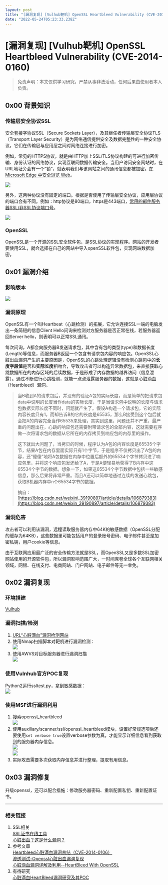 ```yaml
---
layout: post
title: "[漏洞复现] [Vulhub靶机] OpenSSL Heartbleed Vulnerability (CVE-2014-0160)"
date: "2022-05-24T05:23:33.238Z"
---
```

\[漏洞复现\] \[Vulhub靶机\] OpenSSL Heartbleed Vulnerability (CVE-2014-0160)
======================================================================

> 免责声明：本文仅供学习研究，严禁从事非法活动，任何后果由使用者本人负责。

0x00 背景知识
---------

### 传输层安全协议SSL

安全套接字协议SSL（Secure Sockets Layer），及其继任者传输层安全协议TLS（Transport Layer Security）是为网络通信提供安全及数据完整性的一种安全协议，它们在传输层与应用层之间对网络连接进行加密。

例如，常见的HTTPS协议，就是由HTTP加上SSL/TLS协议构建的可进行加密传输、身份认证的网络协议，实现互联网数据传输安全。当用户访问安全网站时，在URL地址旁会有一个“锁”，就表明我们与该网站之间的通讯信息都被加密。[在 Microsoft Edge 中安全浏览 Web](https://support.microsoft.com/zh-cn/microsoft-edge/%E5%9C%A8-microsoft-edge-%E4%B8%AD%E5%AE%89%E5%85%A8%E6%B5%8F%E8%A7%88-web-c7beb47a-de9e-4aec-839d-28224a13a5d2)。

![](https://img2022.cnblogs.com/blog/1419760/202205/1419760-20220523203729105-889532788.png)

另外，这两种协议没有固定的端口。根据是否使用了传输层安全协议，应用层协议的端口会有不同。例如：http协议是80端口，https是443端口，[常用的邮件服务器SSL/非SSL协议端口号](https://blog.csdn.net/qq_25046261/article/details/78982080)。

![](https://img2022.cnblogs.com/blog/1419760/202205/1419760-20220523220303146-1982670553.png)

### OpenSSL

OpenSSL是一个开源的SSL安全软件包，是SSL协议的实现程序。网站的开发者要使用SSL，就会选择在自己的网站中导入openSSL软件包，实现网站数据加密。

0x01 漏洞介绍
---------

### 影响版本

![](https://img2022.cnblogs.com/blog/1419760/202205/1419760-20220523215942054-459678574.png)

### 漏洞原理

OpenSSL有一个叫Heartbeat（心跳检测）的拓展，它允许连接SSL一端的电脑发出一条简短的信息Client Hello问询来检测对方服务器是否正常在线，若服务器返回Server hello，则表明可以正常SSL通讯。

每次问询，A都会向服务器B发送请求包，其中含有包的类型(type)和数据长度(Length)等信息，而服务器B返回一个包含有请求包内容的响应包。OpenSSL心脏出血漏洞产生的主要原因是，OpenSSL的心跳处理逻辑没有检测心跳包中的**长度字段值**是否和**实际长度**相吻合，导致攻击者可以构造异常数据包，来直接获取心跳数据所在的内存区域的后续数据，于是形成了内存数据的越界访问（信息泄露）。通过不断进行心跳检测，就能一点点泄露服务器的数据，这就是心脏滴血（Heartbleed）漏洞。

> 当B收到A的请求包后，并没有的验证A包的实际长度，而是简单的把请求包data中说明的长度当作data的实际长度，于是当请求包中说明的长度与请求包数据实际长度不同时，问题就产生了。假设A构造一个请求包，它的实际内容长度只有1，而却告诉B的它的长度是65535，那么B接受到这个包后就会把A的内容完全当作65535来处理，其实到这里，问题还并不严重，最严重的问题出在，心跳的响应包还需要附带请求包的全部内容，这就需要程序做一次将请求包的数据从它所在的内存拷贝到响应包的内存里的操作。
> 
> 这下就出大问题了，当拷贝的时候，程序认为A包的内容长度是65535个字节，结果A包在内存里面实际只有1个字节，于是程序不仅拷贝出了A包的内容，还“傻傻”地将A包数据在内存中位置后额外的65534个字节拷贝进了响应包里，并将这个响应包发还给了A，于是A便轻易地获得了B内存中这65534个字节的数据。想象一下，如果这65534个字节数据中包括一些敏感信息，那么后果将非常严重。而且A还可以简单地通过连续的发送心跳包，获取B机器内存中n个65534字节的数据。
> 
> 摘自：[https://blog.csdn.net/weixin\_39190897/article/details/106879383](https://blog.csdn.net/weixin_39190897/article/details/106879383)

### 漏洞危害

攻击者可以利用该漏洞，远程读取服务器内存中64K的敏感数据（OpenSSL分配的缓存为64KB），这些数据里可能包括用户的登录账号密码、电子邮件甚至是加密私钥，用户cookie等信息。

由于互联网应用最广泛的安全传输方法就是SSL，而OpenSSL又是多数SSL加密网站使用的开源软件包，所以漏洞影响范围广大，一时间席卷全球各个互联网相关领域，网银、在线支付、电商网站、门户网站、电子邮件等无一幸免。

0x02 漏洞复现
---------

### 环境搭建

[Vulhub](https://vulhub.org/#/environments/openssl/CVE-2014-0160/)

### 漏洞扫描/检测

1.  [URL“心脏滴血”漏洞检测网站](https://filippo.io/Heartbleed)
2.  使用Nmap扫描脚本对靶机进行漏洞检测：  
    ![](https://img2022.cnblogs.com/blog/1419760/202205/1419760-20220523194714828-1397119442.png)
3.  使用AWVS对目标服务器进行漏洞扫描  
    ![](https://img2022.cnblogs.com/blog/1419760/202205/1419760-20220524115607116-1479403526.png)

### 使用Vulnhub官方POC复现

Python2运行ssltest.py，拿到敏感数据：  
![](https://img2022.cnblogs.com/blog/1419760/202205/1419760-20220523225823040-120966761.png)

### 使用MSF进行漏洞利用

1.  搜索openssl\_heartbleed  
    ![](https://img2022.cnblogs.com/blog/1419760/202205/1419760-20220523221547517-1612093421.png)
2.  使用auxiliary/scanner/ssl/openssl\_heartbleed模块，设置好常规选项后还要使用`set verbose true`设置verbose参数为真，才能显示详细信息看到获取到的服务器内存信息。  
    ![](https://img2022.cnblogs.com/blog/1419760/202205/1419760-20220523222033841-1802120778.png)  
    ![](https://img2022.cnblogs.com/blog/1419760/202205/1419760-20220523222110345-349712969.png)
3.  实际攻击需要多次获取内存信息并进行整理，提取有用信息。

0x03 漏洞修复
---------

升级openssl，还可以配合措施：修改服务器密码、重新配置私钥、重新配置证书。

* * *

### 相关链接

1.  SSL相关  
    [SSL证书在线工具](https://www.chinassl.net/ssltools/)  
    [心脏出血？这是什么漏洞？](https://www.cnblogs.com/hewenwu/p/3661769.html)
2.  参考文章  
    [Heartbleed心脏滴血漏洞总结（CVE-2014-0106）](https://www.cnblogs.com/s1awwhy/p/13162213.html)  
    [渗透测试-Openssl心脏出血漏洞复现](https://blog.csdn.net/weixin_39190897/article/details/106879383)  
    [心脏滴血漏洞详解及利用--HeartBleed With OpenSSL](https://blog.csdn.net/qq_35686185/article/details/104468439)
3.  有待研究  
    [心脏滴血HeartBleed漏洞研究及其POC](https://blog.csdn.net/wxh0000mm/article/details/90295489?spm=1001.2101.3001.4242.4&utm_relevant_index=8)